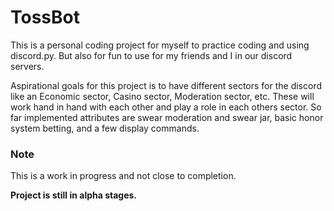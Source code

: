 # TossBot
This is a personal coding project for myself to practice coding and using discord.py. But also for fun to use for my friends and I in our discord servers.

Aspirational goals for this project is to have different sectors for the discord like an Economic sector, Casino sector, Moderation sector, etc. These will work hand in hand with each other and play a role in each others sector. 
So far implemented attributes are swear moderation and swear jar, basic honor system betting, and a few display commands. 

### Note
This is a work in progress and not close to completion.

**Project is still in alpha stages.**
